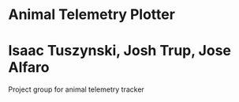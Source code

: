 # Animal Telemetry Plotter
# Isaac Tuszynski, Josh Trup, Jose Alfaro 
Project group for animal telemetry tracker
